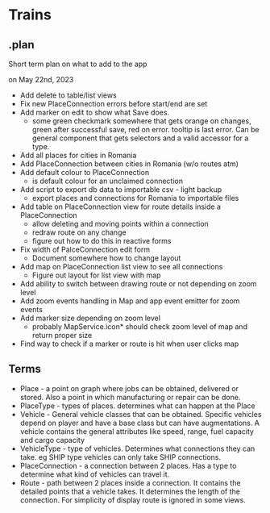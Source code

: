 # Trains

## .plan

Short term plan on what to add to the app

on May 22nd, 2023

- Add delete to table/list views
- Fix new PlaceConnection errors before start/end are set
- Add marker on edit to show what Save does.
  - some green checkmark somewhere that gets orange on changes, green after successful save, red on error. tooltip is last error. Can be general component that gets selectors and a valid accessor for a type.
- Add all places for cities in Romania
- Add PlaceConnection between cities in Romania (w/o routes atm)
- Add default colour to PlaceConnection 
  - is default colour for an unclaimed connection
- Add script to export db data to importable csv - light backup
  - export places and connections for Romania to importable files
- Add table on PlaceConnection view for route details inside a PlaceConnection
  - allow deleting and moving points within a connection
  - redraw route on any change
  - figure out how to do this in reactive forms
- Fix width of PalceConnection edit form
  - Document somewhere how to change layout
- Add map on PlaceConnection list view to see all connections
  - Figure out layout for list view with map
- Add ability to switch between drawing route or not depending on zoom level
- Add zoom events handling in Map and app event emitter for zoom events
- Add marker size depending on zoom level
  - probably MapService.icon* should check zoom level of map and return proper size
- Find way to check if a marker or route is hit when user clicks map

## Terms

- Place - a point on graph where jobs can be obtained, delivered or stored. Also a point in which manufacturing or repair can be done.
- PlaceType - types of places. determines what can happen at the Place
- Vehicle - General vehicle classes that can be obtained. Specific vehicles depend on player and have a base class but can have augmentations. A vehicle contains the general attributes like speed, range, fuel capacity and cargo capacity
- VehicleType - type of vehicles. Determines what connections they can take. eg SHIP type vehicles can only take SHIP connections.
- PlaceConnection - a connection between 2 places. Has a type to determine what kind of vehicles can travel it.
- Route - path between 2 places inside a connection. It contains the detailed points that a vehicle takes. It determines the length of the connection. For simplicity of display route is ignored in some views.